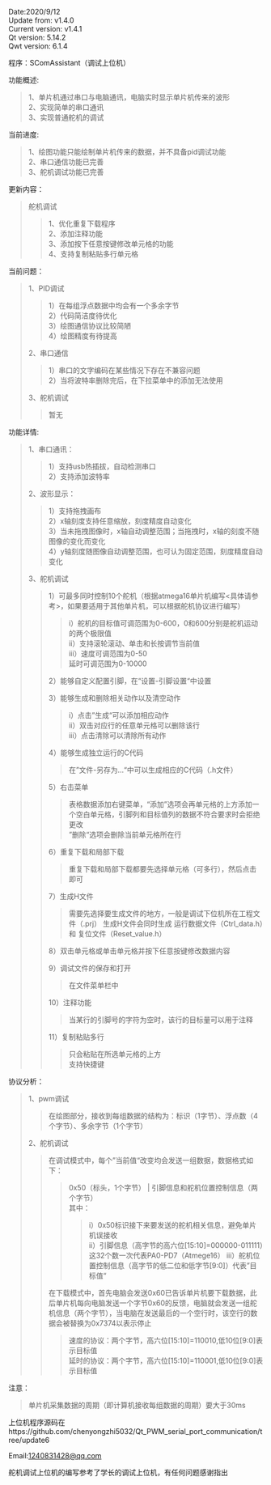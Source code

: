 Date:2020/9/12  
Update from: v1.4.0  
Current version: v1.4.1  
Qt version: 5.14.2  
Qwt version: 6.1.4  

程序：SComAssistant（调试上位机）

功能概述:
>1、单片机通过串口与电脑通讯，电脑实时显示单片机传来的波形  
>2、实现简单的串口通讯  
>3、实现普通舵机的调试

当前进度:  
>1、绘图功能只能绘制单片机传来的数据，并不具备pid调试功能  
>2、串口通信功能已完善  
>3、舵机调试功能已完善  

更新内容：

>舵机调试
>>1、优化重复下载程序  
>>2、添加注释功能  
>>3、添加按下任意按键修改单元格的功能  
>>4、支持复制粘贴多行单元格  

当前问题：  
>1、PID调试  
>>1）在每组浮点数据中均会有一个多余字节  
>>2）代码简洁度待优化  
>>3）绘图通信协议比较简陋  
>>4）绘图精度有待提高
>
>2、串口通信  
>>1）串口的文字编码在某些情况下存在不兼容问题  
>>2）当将波特率删除完后，在下拉菜单中的添加无法使用  
>
>3、舵机调试    
>>暂无   

功能详情:  
>1、串口通讯：  
>>1）支持usb热插拔，自动检测串口  
>>2）支持添加波特率  
>
>2、波形显示：  
>>1）支持拖拽画布  
>>2）x轴刻度支持任意缩放，刻度精度自动变化  
>>3）当未拖拽图像时，x轴自动调整范围；当拖拽时，x轴的刻度不随图像的变化而变化  
>>4）y轴刻度随图像自动调整范围，也可认为固定范围，刻度精度自动变化  
>
>3、舵机调试  
>>1）可最多同时控制10个舵机（根据atmega16单片机编写<具体请参考>，如果要适用于其他单片机，可以根据舵机协议进行编写）  
>>>i）舵机的目标值可调范围为0-600，0和600分别是舵机运动的两个极限值  
>>>ii）支持滚轮滚动、单击和长按调节当前值  
>>>iii）速度可调范围为0-50  
>>>      延时可调范围为0-10000  
>>
>>2）能够自定义配置引脚，在“设置-引脚设置“中设置 
>>
>>3）能够生成和删除相关动作以及清空动作  
>>>i）点击”生成“可以添加相应动作   
>>>ii）双击对应行的任意单元格可以删除该行    
>>>iii）点击清除可以清除所有动作  
>>
>>4）能够生成独立运行的C代码  
>>>在”文件-另存为...“中可以生成相应的C代码（.h文件） 
>>
>>5）右击菜单  
>>>表格数据添加右键菜单，“添加”选项会再单元格的上方添加一个空白单元格，引脚列和目标值列的数据不符合要求时会拒绝更改  
>>>”删除“选项会删除当前单元格所在行  
>>  
>>6）重复下载和局部下载  
>>>重复下载和局部下载都要先选择单元格（可多行），然后点击即可  
>>  
>>7）生成H文件  
>>>需要先选择要生成文件的地方，一般是调试下位机所在工程文件（.prj）
>>>生成H文件会同时生成 运行数据文件（Ctrl_data.h）和 复位文件（Reset_value.h）  
>>  
>>8）双击单元格或单击单元格并按下任意按键修改数据内容  
>>  
>>9）调试文件的保存和打开   
>>>在文件菜单栏中  
>>  
>>10）注释功能   
>>>当某行的引脚号的字符为空时，该行的目标量可以用于注释   
>>  
>>11）复制粘贴多行  
>>>只会粘贴在所选单元格的上方  
>>>支持快捷键  

协议分析：  
>1、pwm调试  
>>在绘图部分，接收到每组数据的结构为：标识（1字节）、浮点数（4个字节）、多余字节（1个字节）  
>
>2、舵机调试  
>>在调试模式中，每个”当前值“改变均会发送一组数据，数据格式如下：  
>>>0x50（标头，1个字节） |   引脚信息和舵机位置控制信息（两个字节）  
>>>其中：  
>>>>i）0x50标识接下来要发送的舵机相关信息，避免单片机误接收  
>>>>ii）引脚信息（高字节的高六位[15:10]=000000-011111）这32个数一次代表PA0-PD7（Atmege16） 
>>>>iii）舵机位置控制信息（高字节的低二位和低字节[9:0]）代表”目标值“  
>>
>>在下载模式中，首先电脑会发送0x60已告诉单片机要下载数据，此后单片机每向电脑发送一个字节0x60的反馈，电脑就会发送一组舵机信息（两个字节），当电脑在发送最后的一个空行时，该空行的数据会被替换为0x7374以表示停止  
>>>速度的协议：两个字节，高六位[15:10]=110010,低10位[9:0]表示目标值  
>>>延时的协议：两个字节，高六位[15:10]=110001,低10位[9:0]表示目标值  

注意：  
>单片机采集数据的周期（即计算机接收每组数据的周期）要大于30ms  

上位机程序源码在https://github.com/chenyongzhi5032/Qt_PWM_serial_port_communication/tree/update6

Email:1240831428@qq.com  

舵机调试上位机的编写参考了学长的调试上位机，有任何问题感谢指出  
 
